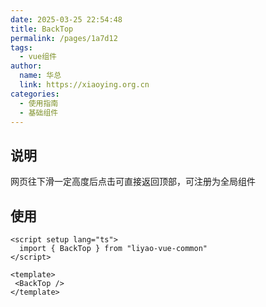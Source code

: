 ```yaml
---
date: 2025-03-25 22:54:48
title: BackTop
permalink: /pages/1a7d12
tags:
  - vue组件
author:
  name: 华总
  link: https://xiaoying.org.cn
categories:
  - 使用指南
  - 基础组件
---
```


## 说明

网页往下滑一定高度后点击可直接返回顶部，可注册为全局组件

## 使用

```vue
<script setup lang="ts">
  import { BackTop } from "liyao-vue-common"
</script>

<template>
 <BackTop />
</template>
```


